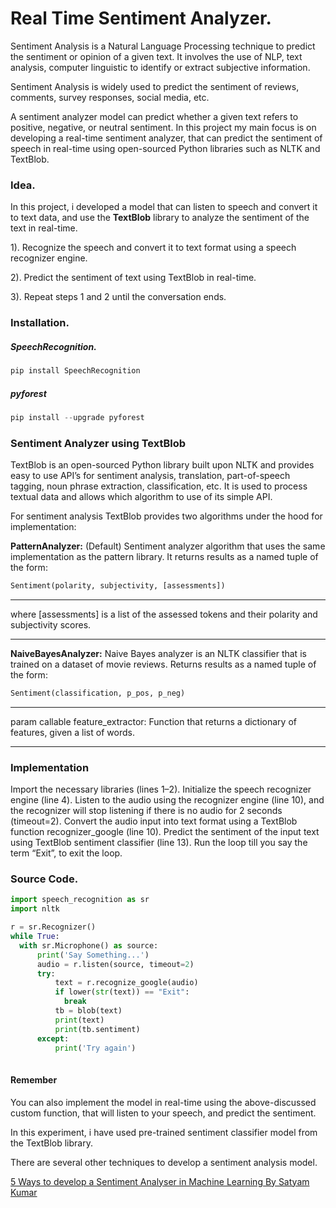 #  **Real Time Sentiment Analyzer.**

Sentiment Analysis is a Natural Language Processing technique to predict the sentiment or opinion of a given text.
It involves the use of NLP, text analysis, computer linguistic to identify or extract subjective information. 


Sentiment Analysis is widely used to predict the sentiment of reviews, comments, survey responses, social media, etc.


A sentiment analyzer model can predict whether a given text refers to positive, negative, or neutral sentiment.
In this project my main focus is on developing a real-time sentiment analyzer, that can predict the sentiment of speech in real-time using open-sourced Python libraries such as NLTK and TextBlob.



### **Idea.**
In this project,  i developed a model that can listen to speech and convert it to text data, and use the **TextBlob** library to analyze the sentiment of the text in real-time.


1). Recognize the speech and convert it to text format using a speech recognizer engine.


2). Predict the sentiment of text using TextBlob in real-time.


3). Repeat steps 1 and 2 until the conversation ends. 

 
 ### **Installation.** 
 
 
 ##### **SpeechRecognition.**
 
 ~~~python
 pip install SpeechRecognition 
 ~~~ 
 
 ##### **pyforest**
 
 
 ~~~python
 pip install --upgrade pyforest
 ~~~


### **Sentiment Analyzer using TextBlob**

TextBlob is an open-sourced Python library built upon NLTK and provides easy to use API’s for sentiment analysis, translation, part-of-speech tagging, noun phrase extraction, classification, etc. It is used to process textual data and allows which algorithm to use of its simple API.


For sentiment analysis TextBlob provides two algorithms under the hood for implementation:


**PatternAnalyzer:** (Default) Sentiment analyzer algorithm that uses the same implementation as the pattern library. It returns results as a named tuple of the form:
~~~python
Sentiment(polarity, subjectivity, [assessments]) 

~~~

***
where [assessments] is a list of the assessed tokens and their polarity and subjectivity scores.
***

**NaiveBayesAnalyzer:** Naive Bayes analyzer is an NLTK classifier that is trained on a dataset of movie reviews.
Returns results as a named tuple of the form:

~~~python
Sentiment(classification, p_pos, p_neg)
~~~

***
param callable feature_extractor: Function that returns a dictionary of features, given a list of words.
***

### **Implementation**

Import the necessary libraries (lines 1–2).
Initialize the speech recognizer engine (line 4).
Listen to the audio using the recognizer engine (line 10), and the recognizer will stop listening if there is no audio for 2 seconds (timeout=2).
Convert the audio input into text format using a TextBlob function recognizer_google (line 10).
Predict the sentiment of the input text using TextBlob sentiment classifier (line 13).
Run the loop till you say the term “Exit”, to exit the loop.




  
### **Source Code.**  

~~~python 
import speech_recognition as sr
import nltk

r = sr.Recognizer()
while True:
  with sr.Microphone() as source:
      print('Say Something...')
      audio = r.listen(source, timeout=2)
      try:
          text = r.recognize_google(audio)
          if lower(str(text)) == "Exit":
            break
          tb = blob(text)
          print(text)
          print(tb.sentiment)
      except:
          print('Try again')
          
~~~
 
 

#### **Remember**

You can also implement the model in real-time using the above-discussed custom function, that will listen to your speech, and predict the sentiment.

In this experiment, i have used pre-trained sentiment classifier model from the TextBlob library. 

There are several other techniques to develop a sentiment analysis model.

[5 Ways to develop a Sentiment Analyser in Machine Learning By Satyam Kumar](https://towardsdatascience.com/5-ways-to-develop-a-sentiment-analyser-in-machine-learning-e8352872118)
